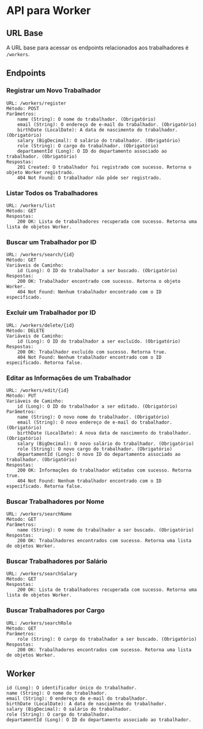 # API para Worker

## URL Base
A URL base para acessar os endpoints relacionados aos trabalhadores é `/workers`.

## Endpoints

### Registrar um Novo Trabalhador

    URL: /workers/register
    Método: POST
    Parâmetros:
        name (String): O nome do trabalhador. (Obrigatório)
        email (String): O endereço de e-mail do trabalhador. (Obrigatório)
        birthDate (LocalDate): A data de nascimento do trabalhador. (Obrigatório)
        salary (BigDecimal): O salário do trabalhador. (Obrigatório)
        role (String): O cargo do trabalhador. (Obrigatório)
        departamentId (Long): O ID do departamento associado ao trabalhador. (Obrigatório)
    Respostas:
        201 Created: O trabalhador foi registrado com sucesso. Retorna o objeto Worker registrado.
        404 Not Found: O trabalhador não pôde ser registrado.

### Listar Todos os Trabalhadores

    URL: /workers/list
    Método: GET
    Respostas:
        200 OK: Lista de trabalhadores recuperada com sucesso. Retorna uma lista de objetos Worker.

### Buscar um Trabalhador por ID

    URL: /workers/search/{id}
    Método: GET
    Variáveis de Caminho:
        id (Long): O ID do trabalhador a ser buscado. (Obrigatório)
    Respostas:
        200 OK: Trabalhador encontrado com sucesso. Retorna o objeto Worker.
        404 Not Found: Nenhum trabalhador encontrado com o ID especificado.

### Excluir um Trabalhador por ID

    URL: /workers/delete/{id}
    Método: DELETE
    Variáveis de Caminho:
        id (Long): O ID do trabalhador a ser excluído. (Obrigatório)
    Respostas:
        200 OK: Trabalhador excluído com sucesso. Retorna true.
        404 Not Found: Nenhum trabalhador encontrado com o ID especificado. Retorna false.

### Editar as Informações de um Trabalhador

    URL: /workers/edit/{id}
    Método: PUT
    Variáveis de Caminho:
        id (Long): O ID do trabalhador a ser editado. (Obrigatório)
    Parâmetros:
        name (String): O novo nome do trabalhador. (Obrigatório)
        email (String): O novo endereço de e-mail do trabalhador. (Obrigatório)
        birthDate (LocalDate): A nova data de nascimento do trabalhador. (Obrigatório)
        salary (BigDecimal): O novo salário do trabalhador. (Obrigatório)
        role (String): O novo cargo do trabalhador. (Obrigatório)
        departamentId (Long): O novo ID do departamento associado ao trabalhador. (Obrigatório)
    Respostas:
        200 OK: Informações do trabalhador editadas com sucesso. Retorna true.
        404 Not Found: Nenhum trabalhador encontrado com o ID especificado. Retorna false.

### Buscar Trabalhadores por Nome

    URL: /workers/searchName
    Método: GET
    Parâmetros:
        name (String): O nome do trabalhador a ser buscado. (Obrigatório)
    Respostas:
        200 OK: Trabalhadores encontrados com sucesso. Retorna uma lista de objetos Worker.

### Buscar Trabalhadores por Salário

    URL: /workers/searchSalary
    Método: GET
    Respostas:
        200 OK: Lista de trabalhadores recuperada com sucesso. Retorna uma lista de objetos Worker.

### Buscar Trabalhadores por Cargo

    URL: /workers/searchRole
    Método: GET
    Parâmetros:
        role (String): O cargo do trabalhador a ser buscado. (Obrigatório)
    Respostas:
        200 OK: Trabalhadores encontrados com sucesso. Retorna uma lista de objetos Worker.

## Worker

    id (Long): O identificador único do trabalhador.
    name (String): O nome do trabalhador.
    email (String): O endereço de e-mail do trabalhador.
    birthDate (LocalDate): A data de nascimento do trabalhador.
    salary (BigDecimal): O salário do trabalhador.
    role (String): O cargo do trabalhador.
    departamentId (Long): O ID do departamento associado ao trabalhador.


